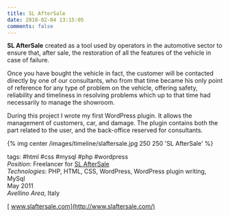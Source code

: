 ```yaml
---
title: SL AfterSale
date: 2018-02-04 13:15:05
comments: false
---
```

**SL AfterSale** created as a tool used by operators in the automotive sector to ensure that, after sale, the restoration of all the features of the vehicle in case of failure.

Once you have bought the vehicle in fact, the customer will be contacted directly by one of our consultants, who from that time became his only point of reference for any type of problem on the vehicle, offering safety, reliability and timeliness in resolving problems which up to that time had necessarily to manage the showroom.

During this project I wrote my first WordPress plugin. It allows the management of customers, car, and damage. The plugin contains both the part related to the user, and the back-office reserved for consultants.

{% img center /images/timeline/slaftersale.jpg 250 250 'SL AfterSale' %}

tags: #html #css #mysql #php #wordpress  
_Position_: Freelancer for [SL AfterSale](http://www.slaftersale.com/ "SL AfterSale")  
_Technologies_: PHP, HTML, CSS, WordPress, WordPress plugin writing, MySql  
May 2011  
_Avellino Area_, Italy

[<i class="fa fa-external-link" aria-hidden="true"></i>&nbsp;www.slaftersale.com](http://www.slaftersale.com/)
